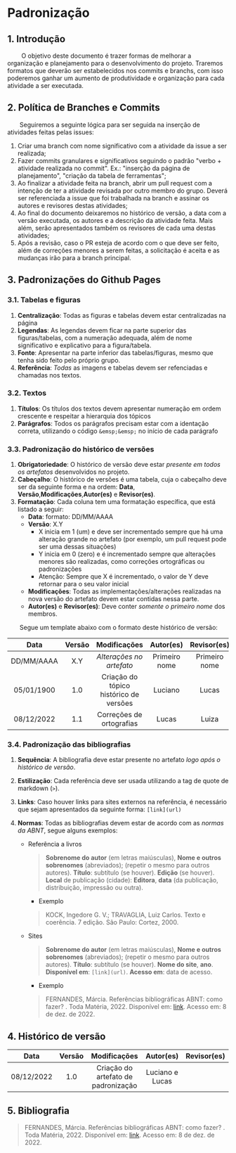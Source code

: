 # Padronização

## 1. Introdução

&emsp;&emsp; O objetivo deste documento é trazer formas de melhorar a organização e planejamento para o desenvolvimento do projeto. Traremos formatos que deverão ser estabelecidos nos commits e branchs, com isso poderemos ganhar um aumento de produtividade e organização para cada atividade a ser executada. 

## 2. Política de Branches e Commits

&emsp;&emsp;Seguiremos a seguinte lógica para ser seguida na inserção de atividades feitas pelas issues:

1. Criar uma branch com nome significativo com a atividade da issue a ser realizada;
2. Fazer commits granulares e significativos seguindo o padrão "verbo + atividade realizada no commit". Ex.: "inserção da página de planejamento", "criação da tabela de ferramentas";
3. Ao finalizar a atividade feita na branch, abrir um pull request com a intenção de ter a atividade revisada por outro membro do grupo. Deverá ser referenciada a issue que foi trabalhada na branch e assinar os autores e revisores destas atividades;
4. Ao final do documento deixaremos no histórico de versão, a data com a versão executada, os autores e a descrição da atividade feita. Mais além, serão apresentados também os revisores de cada uma destas atividades;
5. Após a revisão, caso o PR esteja de acordo com o que deve ser feito, além de correções menores a serem feitas, a solicitação é aceita e as mudanças irão para a branch principal.

## 3. Padronizações do Github Pages

### 3.1. Tabelas e figuras

1. **Centralização**: Todas as figuras e tabelas devem estar centralizadas na página 
2. **Legendas**: As legendas devem ficar na parte superior das figuras/tabelas, com a numeração adequada, além de nome significativo e explicativo para a figura/tabela. 
3. **Fonte**: Apresentar na parte inferior das tabelas/figuras, mesmo que tenha sido feito pelo próprio grupo.
4. **Referência**: _Todas_ as imagens e tabelas devem ser refenciadas e chamadas nos textos.

### 3.2. Textos

1. **Títulos**: Os títulos dos textos devem apresentar numeração em ordem crescente e respeitar a hierarquia dos tópicos
2. **Parágrafos**: Todos os parágrafos precisam estar com a identação correta, utilizando o código `&emsp;&emsp;` no início de cada parágrafo



### 3.3. Padronização do histórico de versões

1. **Obrigatoriedade**: O histórico de versão deve estar _presente em todos os artefatos_ desenvolvidos no projeto.
2. **Cabeçalho**: O histórico de versões é uma tabela, cuja o cabeçalho deve ser da seguinte forma e na ordem: **Data**, **Versão**,**Modificações**,**Autor(es)** e **Revisor(es)**.
3. **Formatação**: Cada coluna tem uma formatação específica, que está listado a seguir:
    - **Data**: formato: DD/MM/AAAA
    - **Versão**: X.Y
        - X inicia em 1 (um) e deve ser incrementado sempre que há uma alteração grande no artefato (por exemplo, um pull request pode ser uma dessas situações)
        - Y inicia em 0 (zero) e é incrementado sempre que alterações menores são realizadas, como correções ortográficas ou padronizações
        - Atenção: Sempre que X é incrementado, o valor de Y deve retornar para o seu valor inicial
    - **Modificações**: Todas as implementações/alterações realizadas na nova versão do artefato devem estar contidas nessa parte.
    - **Autor(es)** e **Revisor(es)**: Deve conter _somente o primeiro nome_ dos membros.


&emsp;&emsp;Segue um template abaixo com o formato deste histórico de versão:

<center>

|    Data    | Versão |              Modificações              |   Autor(es)   |  Revisor(es)  |
| :--------: | :----: | :------------------------------------: | :-----------: | :-----------: |
| DD/MM/AAAA |  X.Y   |        _Alterações no artefato_        | Primeiro nome | Primeiro nome |
| 05/01/1900 |  1.0   | Criação do tópico histórico de versões |    Luciano    |     Lucas     |
| 08/12/2022 |  1.1   |        Correções de ortografias        |     Lucas     |     Luiza     |

</center>

### 3.4. Padronização das bibliografias

1. **Sequência**: A bibliografia deve estar presente no artefato _logo após o histórico de versão_. 
2. **Estilização**: Cada referência deve ser usada utilizando a tag de quote de markdown (`>`). 
3. **Links**: Caso houver links para sites externos na referência, é necessário que sejam apresentados da seguinte forma: `[link](url)`
4. **Normas**: Todas as bibliografias devem estar de acordo com as _normas da ABNT_, segue alguns exemplos:
   
    -   Referência a livros

        > **Sobrenome do autor** (em letras maiúsculas), **Nome e outros sobrenomes** (abreviados); (repetir o mesmo para outros autores). **Título**: subtítulo (se houver). **Edição** (se houver). **Local** de publicação (cidade): **Editora**, **data** (da publicação, distribuição, impressão ou outra).
        
        - Exemplo

        > KOCK, Ingedore G. V.; TRAVAGLIA, Luiz Carlos. Texto e coerência. 7 edição. São Paulo: Cortez, 2000.

    -   Sites

        > **Sobrenome do autor** (em letras maiúsculas), **Nome e outros sobrenomes** (abreviados); (repetir o mesmo para outros autores). **Título**: subtítulo (se houver). **Nome do site**, **ano**. **Disponível em**: `[link](url)`. **Acesso em**: data de acesso.
        
        - Exemplo

        > FERNANDES, Márcia. Referências bibliográficas ABNT: como fazer? . Toda Matéria, 2022. Disponível em: [link](https://www.todamateria.com.br/referencias-abnt/). Acesso em: 8 de dez. de 2022.


## 4. Histórico de versão

<center>

|    Data    | Versão |            Modificações             |    Autor(es)    | Revisor(es) |
| :--------: | :----: | :---------------------------------: | :-------------: | :---------: |
| 08/12/2022 |  1.0   | Criação do artefato de padronização | Luciano e Lucas |             |

</center>

## 5. Bibliografia

> FERNANDES, Márcia. Referências bibliográficas ABNT: como fazer? . Toda Matéria, 2022. Disponível em: [link](https://www.todamateria.com.br/referencias-abnt/). Acesso em: 8 de dez. de 2022.